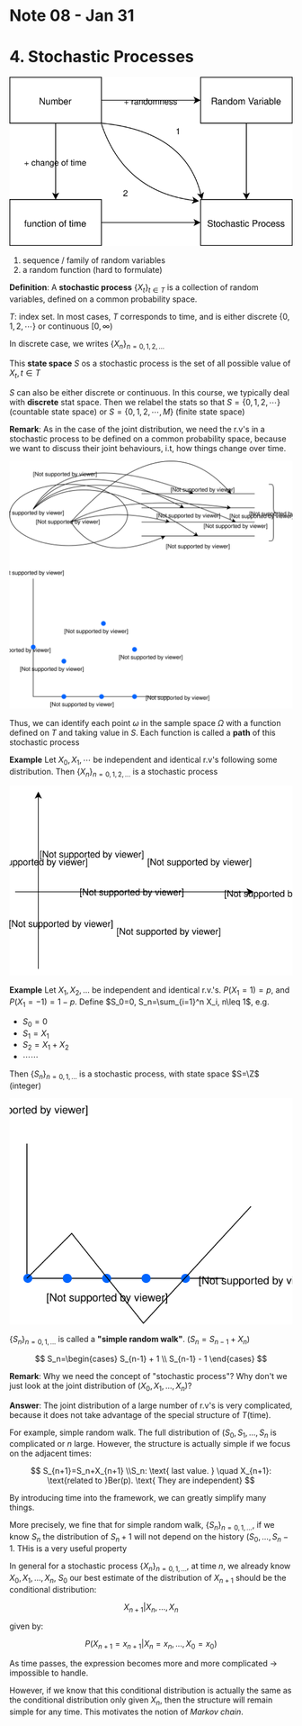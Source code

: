 # Note 08 - Jan 31

# 4. Stochastic Processes

![Stochastic Processes](drawio_assets/stochastic_process.svg)

1. sequence / family of random variables
2. a random function (hard to formulate)

__Definition__: A __stochastic process__ $\{X_t\}_{t\in T}$ is a collection of random variables, defined on a common probability space.

$T$: index set. In most cases, $T$ corresponds to time, and is either discrete $\{0,1,2,\cdots\}$ or continuous $[0,\infty)$

In discrete case, we writes $\{X_n\}_{n=0,1,2,\ldots}$

This __state space__ $S$ os a stochastic process is the set of all possible value of $X_t, t\in T$

$S$ can also be either discrete or continuous. In this course, we typically deal with __discrete__ stat space. Then we relabel the stats so that $S=\{0,1,2,\cdots\}$ (countable state space) or $S=\{0,1,2,\cdots,M\}$ (finite state space)

__Remark__: As in the case of the joint distribution, we need the r.v's in a stochastic process to be defined on a common probability space, because we want to discuss their joint behaviours, i.t, how things change over time.

![Stochastic Processes Graph](drawio_assets/stochastic_graph.svg)

Thus, we can identify each point $\omega$ in the sample space $\Omega$ with a function defined on $T$ and taking value in $S$. Each function is called a __path__ of this stochastic process

__Example__ Let $X_0, X_1, \cdots$ be independent and identical r.v's following some distribution. Then $\{X_n\}_{n=0,1,2,...}$ is a stochastic process

![Stochastic Processes Example1](drawio_assets/stochastic_example1.svg)

__Example__ Let $X_1, X_2,...$ be independent and identical r.v.'s. $P(X_1=1)=p$, and $P(X_1=-1)=1-p$. Define $S_0=0, S_n=\sum_{i=1}^n X_i, n\leq 1$, e.g.

- $S_0=0$
- $S_1=X_1$
- $S_2=X_1+X_2$
- $\cdots\cdots$

Then $\{S_n\}_{n=0,1,...}$ is a stochastic process, with state space $S=\Z$ (integer)

![Stochastic Processes Example2](drawio_assets/stochastic_example2.svg)

$\{S_n\}_{n=0,1,...}$ is called a __"simple random walk"__. ($S_n=S_{n-1}+X_n$)

$$ 
S_n=\begin{cases}
S_{n-1} + 1     \\
S_{n-1} - 1
\end{cases}
$$

__Remark__: Why we need the concept of "stochastic process"? Why don't we just look at the joint distribution of $(X_0, X_1,...,X_n)$?

__Answer__: The joint distribution of a large number of r.v's is very complicated, because it does not take advantage of the special structure of $T$(time).

For example, simple random walk. The full distribution of $(S_0, S_1, ..., S_n$ is complicated or $n$ large. However, the structure is actually simple if we focus on the adjacent times:

$$
S_{n+1}=S_n+X_{n+1} \\S_n: \text{ last value. } \quad X_{n+1}: \text{related to }Ber(p). \text{ They are independent}
$$

By introducing time into the framework, we can greatly simplify many things.

More precisely, we fine that for simple random walk, $\{S_n\}_{n=0,1,...}$, if we know $S_n$ the distribution of $S_n+1$ will not depend on the history $(S_0, ..., S_n-1$. THis is a very useful property

In general for a stochastic process $\{X_n\}_{n=0,1,...}$, at time $n$, we already know $X_0, X_1,..., X_n$, $S_0$ our best estimate of the distribution of $X_{n+1}$ should be the conditional distribution:

$$
X_{n+1}|X_n,...,X_n
$$

given by:

$$
P(X_{n+1}=x_{n+1}|X_n=x_n,..., X_0=x_0)
$$

As time passes, the expression becomes more and more complicated $\rightarrow$ impossible to handle.

However, if we know that this conditional distribution is actually the same as the conditional distribution only given $X_n$, then the structure will remain simple for any time. This motivates the notion of _Markov chain_.